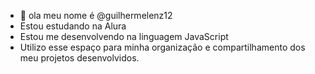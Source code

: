 - 👋 ola meu nome é @guilhermelenz12
- Estou estudando na Alura
- Estou me desenvolvendo na linguagem JavaScript
- Utilizo esse espaço para minha organização e compartilhamento dos meu projetos desenvolvidos.
